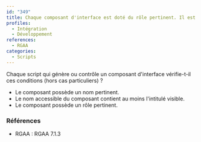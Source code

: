 ```yaml
---
id: "349"
title: Chaque composant d'interface est doté du rôle pertinent. Il est conforme le cas échéant au motif de conception ARIA correspondant.
profiles:
  - Intégration
  - Développement
references:
  - RGAA
categories:
  - Scripts
---
```


Chaque script qui génère ou contrôle un composant d'interface vérifie-t-il ces conditions (hors cas particuliers) ?

- Le composant possède un nom pertinent.
- Le nom accessible du composant contient au moins l'intitulé visible.
- Le composant possède un rôle pertinent.


### Références

*   RGAA : RGAA 7.1.3
